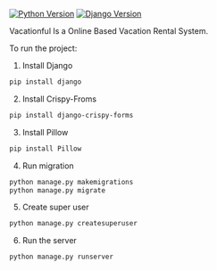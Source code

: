 [![Python Version](https://img.shields.io/badge/python-3.8-hotpink.svg)](https://python.org)
[![Django Version](https://img.shields.io/badge/django-3.0-hotpink.svg)](https://djangoproject.com)

Vacationful Is a Online Based Vacation Rental System.


To run the project:

1. Install Django
```bash
pip install django
```
2. Install Crispy-Froms
```bash
pip install django-crispy-forms
```
3. Install Pillow
```bash
pip install Pillow
```
4. Run migration
```bash
python manage.py makemigrations
python manage.py migrate
```
5. Create super user
```bash
python manage.py createsuperuser
```
6. Run the server
```bash
python manage.py runserver
```

